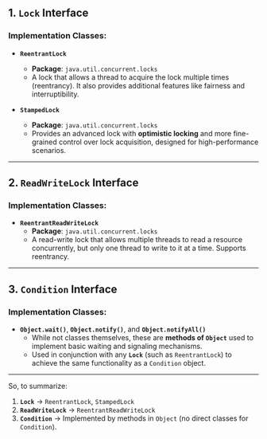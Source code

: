 ## **1. `Lock` Interface**

### **Implementation Classes:**
- **`ReentrantLock`**  
  - **Package**: `java.util.concurrent.locks`  
  - A lock that allows a thread to acquire the lock multiple times (reentrancy). It also provides additional features like fairness and interruptibility.

- **`StampedLock`**  
  - **Package**: `java.util.concurrent.locks`  
  - Provides an advanced lock with **optimistic locking** and more fine-grained control over lock acquisition, designed for high-performance scenarios.

---

## **2. `ReadWriteLock` Interface**

### **Implementation Classes:**
- **`ReentrantReadWriteLock`**  
  - **Package**: `java.util.concurrent.locks`  
  - A read-write lock that allows multiple threads to read a resource concurrently, but only one thread to write to it at a time. Supports reentrancy.

---

## **3. `Condition` Interface**

### **Implementation Classes:**
- **`Object.wait()`**, **`Object.notify()`**, and **`Object.notifyAll()`**  
  - While not classes themselves, these are **methods of `Object`** used to implement basic waiting and signaling mechanisms.
  - Used in conjunction with any **`Lock`** (such as `ReentrantLock`) to achieve the same functionality as a `Condition` object.

---

So, to summarize:

1. **`Lock`** → `ReentrantLock`, `StampedLock`
2. **`ReadWriteLock`** → `ReentrantReadWriteLock`
3. **`Condition`** → Implemented by methods in `Object` (no direct classes for `Condition`).
